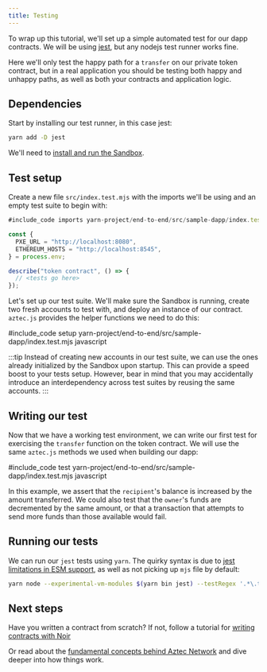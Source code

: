```yaml
---
title: Testing
---
```


To wrap up this tutorial, we'll set up a simple automated test for our dapp contracts. We will be using [jest](https://jestjs.io/), but any nodejs test runner works fine.

Here we'll only test the happy path for a `transfer` on our private token contract, but in a real application you should be testing both happy and unhappy paths, as well as both your contracts and application logic.

## Dependencies

Start by installing our test runner, in this case jest:

```sh
yarn add -D jest
```

We'll need to [install and run the Sandbox](../../../../getting_started.md).

## Test setup

Create a new file `src/index.test.mjs` with the imports we'll be using and an empty test suite to begin with:

```js
#include_code imports yarn-project/end-to-end/src/sample-dapp/index.test.mjs raw

const {
  PXE_URL = "http://localhost:8080",
  ETHEREUM_HOSTS = "http://localhost:8545",
} = process.env;

describe("token contract", () => {
  // <tests go here>
});
```

Let's set up our test suite. We'll make sure the Sandbox is running, create two fresh accounts to test with, and deploy an instance of our contract. `aztec.js` provides the helper functions we need to do this:

#include_code setup yarn-project/end-to-end/src/sample-dapp/index.test.mjs javascript

:::tip
Instead of creating new accounts in our test suite, we can use the ones already initialized by the Sandbox upon startup. This can provide a speed boost to your tests setup. However, bear in mind that you may accidentally introduce an interdependency across test suites by reusing the same accounts.
:::

## Writing our test

Now that we have a working test environment, we can write our first test for exercising the `transfer` function on the token contract. We will use the same `aztec.js` methods we used when building our dapp:

#include_code test yarn-project/end-to-end/src/sample-dapp/index.test.mjs javascript

In this example, we assert that the `recipient`'s balance is increased by the amount transferred. We could also test that the `owner`'s funds are decremented by the same amount, or that a transaction that attempts to send more funds than those available would fail.

## Running our tests

We can run our `jest` tests using `yarn`. The quirky syntax is due to [jest limitations in ESM support](https://jestjs.io/docs/ecmascript-modules), as well as not picking up `mjs` file by default:

```sh
yarn node --experimental-vm-modules $(yarn bin jest) --testRegex '.*\.test\.mjs$'
```

## Next steps

Have you written a contract from scratch? If not, follow a tutorial for [writing contracts with Noir](../../contract_tutorials/counter_contract.md)

Or read about the [fundamental concepts behind Aztec Network](../../../../../aztec) and dive deeper into how things work.
